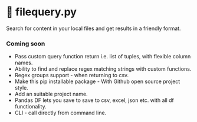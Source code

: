 # :mag_right: filequery.py
Search for content in your local files and get results in a friendly format. 

### Coming soon

- Pass custom query function return i.e. list of tuples, with flexible column names.
- Ability to find and replace regex matching strings with custom functions.
- Regex groups support - when returning to csv.
- Make this pip installable package - With Github open source project style.
- Add an suitable project name.
- Pandas DF lets you save to save to csv, excel, json etc. with all df functionality.
- CLI - call directly from command line. 

